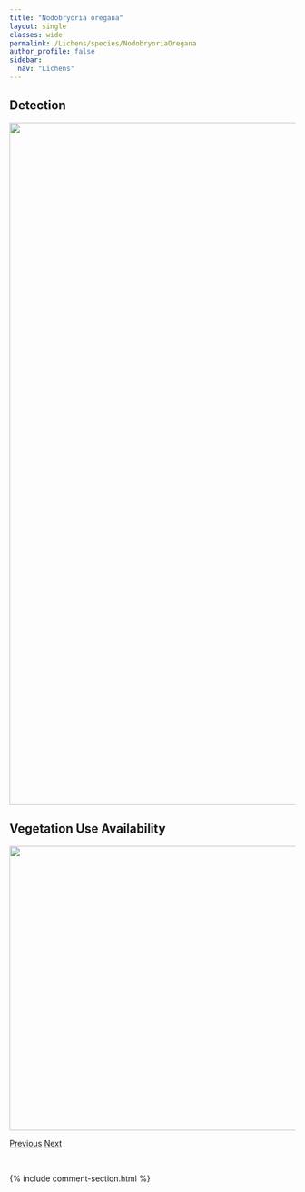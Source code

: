 ```yaml
---
title: "Nodobryoria oregana"
layout: single
classes: wide
permalink: /Lichens/species/NodobryoriaOregana
author_profile: false
sidebar:
  nav: "Lichens"
---
```


<h2>Detection</h2>

<a href="https://drive.google.com/uc?export=view&id=1sFTzJcqd5ZbToA0sbO3VdontYVERvJRx">
<img src="https://drive.google.com/uc?export=view&id=1sFTzJcqd5ZbToA0sbO3VdontYVERvJRx" height = "1200" width = "800">
</a>


<h2>Vegetation Use Availability</h2>

<a href="https://drive.google.com/uc?export=view&id=1lrFQ-TuTXftgJ_WtzT5HSXWnaeqsmM5_">
<img src="https://drive.google.com/uc?export=view&id=1lrFQ-TuTXftgJ_WtzT5HSXWnaeqsmM5_" height = "500" width = "1000">
</a>


<a href="/DevelopmentWebsite/Lichens/species/NodobryoriaAbbreviata" class="pagination--pager" title="Nodobryoria abbreviata">Previous</a> <a href="/DevelopmentWebsite/Lichens/species/Pannariaceae" class="pagination--pager" title="Pannariaceae">Next</a>

<p>&nbsp;</p>

{% include comment-section.html %}
